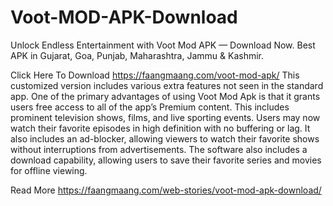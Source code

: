 # Voot-MOD-APK-Download
Unlock Endless Entertainment with Voot Mod APK — Download Now. Best APK in Gujarat, Goa, Punjab, Maharashtra, Jammu & Kashmir.


Click Here To Download https://faangmaang.com/voot-mod-apk/
This customized version includes various extra features not seen in the standard app. One of the primary advantages of using Voot Mod Apk is that it grants users free access to all of the app’s Premium content. This includes prominent television shows, films, and live sporting events. Users may now watch their favorite episodes in high definition with no buffering or lag. It also includes an ad-blocker, allowing viewers to watch their favorite shows without interruptions from advertisements. The software also includes a download capability, allowing users to save their favorite series and movies for offline viewing.

Read More https://faangmaang.com/web-stories/voot-mod-apk-download/
